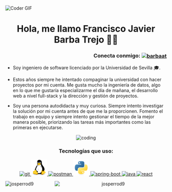 <img align="center" alt="Coder GIF" src="https://indoanalytica.com/static/images/bannerr.gif" height="300" width="3000"/>
<h1 align="center">Hola, me llamo Francisco Javier Barba Trejo 👋🏼</h1>
<h3 align="right">Conecta conmigo: <a href="https://www.linkedin.com/in/fco-jav-barba/" target="blank"><img align="center" src="https://www.edigitalagency.com.au/wp-content/uploads/Linkedin-logo-icon-png.png" alt="barbaat" height="40" width="40" /></a></h3>

- Soy ingeniero de software licenciado por la Universidad de Sevilla 🎓.

- Estos años siempre he intentado compaginar la universidad con hacer proyectos por mi cuenta. Me gusta mucho la ingeniería de datos, algo en lo que me gustaría especializarme el día de mañana, el desarrollo web a nivel full-stack y la dirección y gestión de proyectos.

- Soy una persona autodidacta y muy curiosa. Siempre intento investigar la solución por mi cuenta antes de que me la proporcionen. Fomento el trabajo en equipo y siempre intento gestionar el tiempo de la mejor manera posible, priorizando las tareas más importantes como las primeras en ejecutarse.

<div align="center">
<img align="center" alt="coding" width="400" src="https://media.giphy.com/media/qgQUggAC3Pfv687qPC/giphy.gif">
</div>

  <h3 align="center">Tecnologías que uso:</h3>
<div align="center">
  <a href="https://git-scm.com/" target="_blank" rel="noreferrer"> <img src="https://www.vectorlogo.zone/logos/git-scm/git-scm-icon.svg" alt="git" width="50" height="50"/> </a> 
  <a href="https://www.linux.org/" target="_blank" rel="noreferrer"> <img src="https://raw.githubusercontent.com/devicons/devicon/master/icons/linux/linux-original.svg" alt="linux" width="50" height="50"/> </a> 
  <a href="https://postman.com" target="_blank" rel="noreferrer"> <img src="https://www.vectorlogo.zone/logos/getpostman/getpostman-icon.svg" alt="postman" width="50" height="50"/> </a> 
  <a href="https://www.python.org" target="_blank" rel="noreferrer"> <img src="https://raw.githubusercontent.com/devicons/devicon/master/icons/python/python-original.svg" alt="python" width="50" height="50"/> </a> 
  <a href="https://spring.io/" target="_blank" rel="noreferrer"> <img src="https://i0.wp.com/indiciatraining.com/wp-content/uploads/2020/05/spring-boot-logo.png?fit=800%2C718&ssl=1" alt="spring-boot" width="50" height="50"/> </a>
  <a href="https://www.java.com/" target="_blank" rel="noreferrer"> <img src="https://cdn.freebiesupply.com/logos/large/2x/java-14-logo-png-transparent.png" alt="java" width="40" height="50"/> </a>
  <a href="https://es.react.dev/" target="_blank" rel="noreferrer"> <img src="https://upload.wikimedia.org/wikipedia/commons/thumb/a/a7/React-icon.svg/2300px-React-icon.svg.png" alt="react" width="60" height="50"/> </a>
</p>
</div>
<div align="center">
<p><img align="left" src="https://github-readme-stats.vercel.app/api/top-langs?username=barbaat&show_icons=true&locale=en&layout=compact" alt="josperrod9" height="150"/></p>
<p>&nbsp;<img align="right" src="https://github-readme-stats.vercel.app/api?username=barbaat&show_icons=true&locale=en" alt="josperrod9" height="150" width="350"/></p>
</div>
